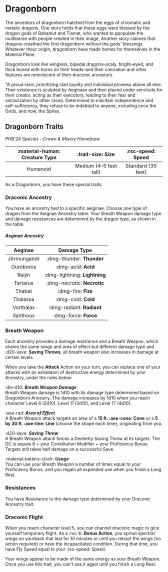 # Dragonborn

The ancestors of dragonborn hatched from the eggs of chromatic and metalic dragons. One story holds that these eggs were blessed by the dragon gods of Bahamut and Tiamat, who wanted to ppopulate the multiberse with people created in their image, Another story claimes that dragons creathed the first dragonborn without the gods' blessings. Whatever theur origin, dragonborn have made homes for themselves in the Material Plane

Dragonborn look like wingless, bipedal dragons–scaly, bright–eyed, and thick boned with horns on their heads–and their coloration and other features are reminiscent of their draconic ancestors.

"A proud race, prioritizing clan loyalty and individual prowess above all else. Their existence is sculpted by Aeginaes and then placed under servitude for their creator, acting as their executors, leading to their fear and ostracization by other races. Determined to maintain independence and self-sufficiency, they refuse to be indebted to anyone, including once the Gods, and now, the Spires.

## Dragonborn Traits

*PHB'24 Species - Crown & Misery Homebrew*

| :material-human: **Creature Type** | :trait-size: **Size** | :rsc-speed: **Speed** |
|:-:|:-:|:-:|
| Humanoid | Medium (4–5 feet tall) | Standard (30 feet) |

As a Dragonborn, you have these special traits.

### Draconic Ancestry

You have an ancestry tied to a specific aeiginae. Choose one type of dragon from the Aeignae Ancestry table. Your Breath Weapon damage type and damage resistances are determined by the dragon type, as shown in the table.

##### Aeginae Ancestry

| Aeginae | Damage Type |
|:-:|:-:|
| Jörmungandr | :dmg-thunder: **Thunder** |
| Ouroboros | :dmg-acid: **Acid** |
| Raijin | :dmg-lightning: **Lightning** |
| Tartarus | :dmg-necrotic: **Necrotic** |
| Thabat | :dmg-fire: **Fire** |
| Thalassa | :dmg-cold: **Cold** |
| Vorthalas | :dmg-radiant: **Radiant** |
| Xanthous | :dmg-force: **Force** |

### Breath Weapon 

Each ancestry provides a damage resistance and a Breath Weapon, which shares the same range and area of effect but different damage type and :d20-save: **Saving Throws**, all breath weapon also increases in damage at certain levels.

When you take the **Attack** Action on your turn, you can replace one of your attacks with an exhalation of destructive energy determined by your Ancestry, under the rules below:

:die-d10: ***Breath Weapon Damage***  
Breath Weapon damage is 1d10 with its damage type determined based on Dragonborn Ancestry. The damage increases by 1d10 when you reach character Level 6 (2d10), Level 11 (3d10), and Level 17 (4d10). 

:aoe-rad: ***Area of Effect***  
A Breath Weapon attack targets an area of a **15 ft. :aoe-cone: Cone** or a **5 by 30 ft. :aoe-line: Line** (choose the shape each time), originating from you. 

:d20-save: ***Saving Throw***  
A Breath Weapon attack forces a Dexterity Saving Throw at its targets. The DC is equals 8 + your Constitution Modifier + your Proficiency Bonus. Targets still takes half damage on a successful Save.

:material-battery-clock: ***Usage***  
You can use your Breath Weapon a number of times equal to your Proficiency Bonus, and you regain all expended use when you finish a Long Rest.

### Resistances

You have Resistance to the damage type determined by your Draconic Ancestry trait.

### Draconic Flight

When you reach character level 5, you can channel draconic magic to gice yourself temporary flight. As a :rsc-b: **Bonus Action**, you sprout spectral wings on yourback that last for 10 minutes or until you retract the wings (no action required) or have the Incapacitated condition. During that time, you have Fly Speed equal to your :rsc-speed: Speed.

Your wings appear to be made of the same energy as your Breath Weapon. Once you use this trait, you can't use it again until you finish a Long Rest.